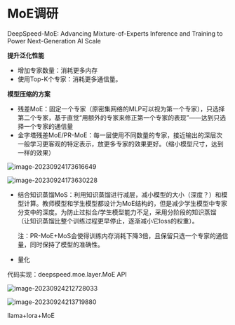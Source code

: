 # MoE调研

DeepSpeed-MoE: Advancing Mixture-of-Experts Inference and Training to Power Next-Generation AI Scale

**提升泛化性能**

- 增加专家数量：消耗更多内存
- 使用Top-K个专家：消耗更多通信量。

**模型压缩的方案**

- 残差MoE：固定一个专家（原密集网络的MLP可以视为第一个专家），只选择第二个专家，基于直觉“用额外的专家来修正第一个专家的表现”——达到只选择一个专家的通信量
- 金字塔残差MoE/PR-MoE：每一层使用不同数量的专家，接近输出的深层次一般学习更客观的特定表示，放更多专家的效果更好。（缩小模型尺寸，达到一样的效果）

![image-20230924173616649](https://s2.loli.net/2023/09/24/1naRoqBw8ciJZ7p.png)

![image-20230924173630228](https://s2.loli.net/2023/09/24/PZzbyL3d4pgQ918.png)

- 结合知识蒸馏MoS：利用知识蒸馏进行减层，减小模型的大小（深度？）和模型计算。教师模型和学生模型都设计为MoE结构的，但是减少学生模型中专家分支中的深度。为防止过拟合/学生模型能力不足，采用分阶段的知识蒸馏（让知识蒸馏比整个训练过程更早停止，逐渐减小它loss的权重）。

  注：PR-MoE+MoS会使得训练内存消耗下降3倍，且保留只选一个专家的通信量，同时保持了模型的准确性。

- 量化



代码实现：deepspeed.moe.layer.MoE API

![image-20230924212728033](https://s2.loli.net/2023/09/24/NGbR5dWMxV1yAps.png)

![image-20230924213719880](https://s2.loli.net/2023/09/24/G3Puao47xTAjc9e.png)

llama+lora+MoE
